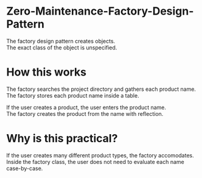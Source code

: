 # Zero-Maintenance-Factory-Design-Pattern

The factory design pattern creates objects.  
The exact class of the object is unspecified.  

# How this works

The factory searches the project directory and gathers each product name.  
The factory stores each product name inside a table.  

If the user creates a product, the user enters the product name.  
The factory creates the product from the name with reflection.  

# Why is this practical?

If the user creates many different product types, the factory accomodates.  
Inside the factory class, the user does not need to evaluate each name case-by-case.  
